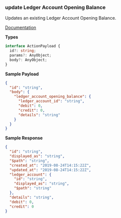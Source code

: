 ### update Ledger Account Opening Balance

Updates an existing Ledger Account Opening Balance.

[Documentation](https://developer.sage.com/accounting/reference/opening-balances/#tag/Ledger-Account-Opening-Balances/operation/putLedgerAccountOpeningBalancesKey)

**Types**

```ts
interface ActionPayload {
  id?: string;
  params?: AnyObject;
  body?: AnyObject;
}
```

**Sample Payload**

```json
{
  "id": "string",
  "body": {
    "ledger_account_opening_balance": {
      "ledger_account_id": "string",
      "debit": 0,
      "credit": 0,
      "details": "string"
    }
  }
}
```

**Sample Response**

```json
{
  "id": "string",
  "displayed_as": "string",
  "$path": "string",
  "created_at": "2019-08-24T14:15:22Z",
  "updated_at": "2019-08-24T14:15:22Z",
  "ledger_account": {
    "id": "string",
    "displayed_as": "string",
    "$path": "string"
  },
  "details": "string",
  "debit": 0,
  "credit": 0
}
```
